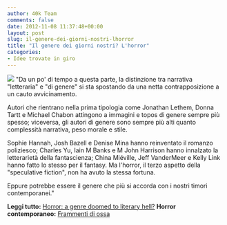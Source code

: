 ```yaml
---
author: 40k Team
comments: false
date: 2012-11-08 11:37:48+00:00
layout: post
slug: il-genere-dei-giorni-nostri-lhorror
title: "Il genere dei giorni nostri? L'horror"
categories:
- Idee trovate in giro
---
```


![](http://40k.it/wp-content/uploads/2012/11/Still-from-the-film-The-E-010.jpeg) "Da un po' di tempo a questa parte, la distinzione tra narrativa "letteraria" e "di genere" si sta spostando da una netta contrapposizione a un cauto avvicinamento. 

Autori che rientrano nella prima tipologia come Jonathan Lethem, Donna Tartt e Michael Chabon attingono a immagini e topos di genere sempre più spesso; viceversa, gli autori di genere sono sempre più alti quanto complessità narrativa, peso morale e stile. 

Sophie Hannah, Josh Bazell e Denise Mina hanno reinventato il romanzo poliziesco; Charles Yu, Iain M Banks e M John Harrison hanno innalzato la letterarietà della fantascienza; China Miéville, Jeff VanderMeer e Kelly Link hanno fatto lo stesso per il fantasy. Ma l'horror, il terzo aspetto della "speculative fiction", non ha avuto la stessa fortuna. 

Eppure potrebbe essere il genere che più si accorda con i nostri timori contemporanei."

**Leggi tutto:** [Horror: a genre doomed to literary hell?](http://www.guardian.co.uk/books/booksblog/2012/nov/07/horror-genre-literary-hell)
**Horror contemporaneo:** [Frammenti di ossa](http://www.40kbooks.com/?page_id=133&category=1&product_id=101)
